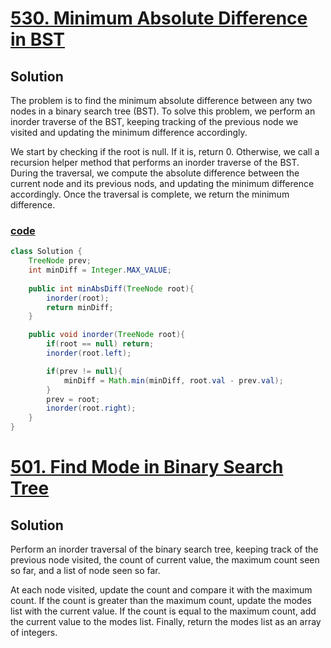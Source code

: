 # [530. Minimum Absolute Difference in BST](https://leetcode.com/problems/minimum-absolute-difference-in-bst/)

## Solution
The problem is to find the minimum absolute difference between any two nodes in a binary search tree (BST).
To solve this problem, we perform an inorder traverse of the BST, keeping
tracking of the previous node we visited and updating the minimum difference
accordingly.

We start by checking if the root is null. If it is, return 0. Otherwise, 
we call a recursion helper method that performs an inorder traverse of
the BST. During the traversal, we compute the absolute difference between
the current node and its previous nods, and updating the minimum difference
accordingly. Once the traversal is complete, we return the minimum difference.

### [code](../../src/main/java/day21_30/Day21T530MinimumAbsoluteDifferenceInBST.java)

```java
class Solution {
    TreeNode prev;
    int minDiff = Integer.MAX_VALUE;
    
    public int minAbsDiff(TreeNode root){
        inorder(root);
        return minDiff;
    }

    public void inorder(TreeNode root){
        if(root == null) return;
        inorder(root.left);

        if(prev != null){
            minDiff = Math.min(minDiff, root.val - prev.val);
        }
        prev = root;
        inorder(root.right);
    }
}
```
# [501. Find Mode in Binary Search Tree](https://leetcode.com/problems/find-mode-in-binary-search-tree/)
## Solution

Perform an inorder traversal of the binary search tree, keeping track
of the previous node visited, the count of current value, the maximum 
count seen so far, and a list of node seen so far. 

At each node visited, update the count and compare it with the maximum count.
If the count is greater than the maximum count, update the modes list with the current value. If the count is equal to the maximum count, add the current value to the modes list. Finally, return the modes list as an array of integers.

